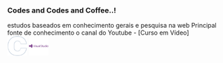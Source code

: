 
<h3> Codes and Codes and Coffee..!</h3>
estudos baseados em conhecimento gerais e pesquisa na web 
Principal fonte de conhecimento o canal do Youtube - [Curso em Vídeo]
<div style={flex-direction: row}>

<img src="https://github.com/devicons/devicon/blob/master/icons/c/c-line.svg" alt="c" width="45" height="45"/>
<img src="https://github.com/devicons/devicon/blob/master/icons/visualstudio/visualstudio-plain-wordmark.svg" alt="visual studio" width="45" height="45" />
